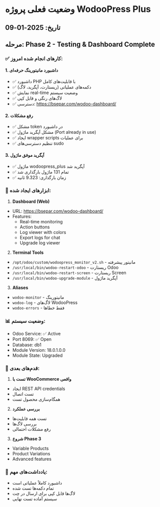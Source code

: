 # وضعیت فعلی پروژه WodooPress Plus

## تاریخ: 2025-01-09
## مرحله: Phase 2 - Testing & Dashboard Complete

### ✅ کارهای انجام شده امروز:

#### 1. **داشبورد مانیتورینگ حرفه‌ای**
- ✅ داشبورد PHP با قابلیت‌های کامل
- ✅ دکمه‌های عملیاتی (ریستارت، آپگرید، لاگ)
- ✅ نمایش real-time وضعیت سیستم
- ✅ لاگ‌های رنگی و قابل کپی
- ✅ دسترسی: https://bsepar.com/wodoo-dashboard/

#### 2. **رفع مشکلات**
- ✅ مشکل token در داشبورد
- ✅ مشکل آپگرید ماژول (Port already in use)
- ✅ ایجاد wrapper scripts برای عملیات
- ✅ تنظیم دسترسی‌های sudo

#### 3. **آپگرید موفق ماژول**
- ✅ ماژول wodoopress_plus آپگرید شد
- ✅ تمام 131 ماژول بارگذاری شد
- ✅ زمان بارگذاری: 9.323 ثانیه

### 🔧 ابزارهای ایجاد شده:

1. **Dashboard (Web)**
  - URL: https://bsepar.com/wodoo-dashboard/
  - Features:
    - Real-time monitoring
    - Action buttons
    - Log viewer with colors
    - Export logs for chat
    - Upgrade log viewer

2. **Terminal Tools**
  - `/opt/odoo/custom/wodoopress_monitor_v2.sh` - مانیتور پیشرفته
  - `/usr/local/bin/wodoo-restart-odoo` - ریستارت Odoo
  - `/usr/local/bin/wodoo-restart-screen` - ریستارت Screen
  - `/usr/local/bin/wodoo-upgrade-module` - آپگرید ماژول

3. **Aliases**
  - `wodoo-monitor` - مانیتورینگ
  - `wodoo-log` - لاگ‌های WodooPress
  - `wodoo-errors` - فقط خطاها

### 📊 وضعیت سیستم:
- Odoo Service: ✅ Active
- Port 8069: ✅ Open
- Database: db1
- Module Version: 18.0.1.0.0
- Module State: Upgraded

### 🎯 قدم‌های بعدی:
1. **تست با WooCommerce واقعی**
  - ایجاد REST API credentials
  - تست اتصال
  - همگام‌سازی محصول تست

2. **بررسی عملکرد**
  - تست همه قابلیت‌ها
  - بررسی لاگ‌ها
  - رفع مشکلات احتمالی

3. **شروع Phase 3**
  - Variable Products
  - Product Variations
  - Advanced features

### 📝 یادداشت‌های مهم:
- داشبورد کاملاً عملیاتی است
- تمام دکمه‌ها تست شده
- لاگ‌ها قابل کپی برای ارسال در چت
- سیستم آماده تست نهایی
